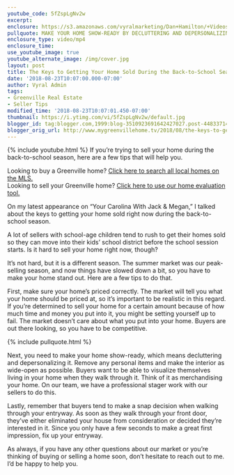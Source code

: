 ```yaml
---
youtube_code: 5fZspLgNv2w
excerpt:
enclosure: https://s3.amazonaws.com/vyralmarketing/Dan+Hamilton/+Videos/2018/Selling+During+School+Season+%257C+Greenville+Real+Estate+Agent.mp4
pullquote: MAKE YOUR HOME SHOW-READY BY DECLUTTERING AND DEPERSONALIZING IT.
enclosure_type: video/mp4
enclosure_time:
use_youtube_image: true
youtube_alternate_image: /img/cover.jpg
layout: post
title: The Keys to Getting Your Home Sold During the Back-to-School Season
date: '2018-08-23T10:07:00.000-07:00'
author: Vyral Admin
tags:
- Greenville Real Estate
- Seller Tips
modified_time: '2018-08-23T10:07:01.450-07:00'
thumbnail: https://i.ytimg.com/vi/5fZspLgNv2w/default.jpg
blogger_id: tag:blogger.com,1999:blog-3510923691642427027.post-4483371415364390666
blogger_orig_url: http://www.mygreenvillehome.tv/2018/08/the-keys-to-getting-your-home-sold.html
---
```

{% include youtube.html %}
If you’re trying to sell your home during the back-to-school season, here are a few tips that will help you.  

<div class="post-cta">
Looking to buy a Greenville home? <a href="http://www.mygreenvillehome.com/buy/" target="_blank">Click here to search all local homes on the MLS.</a><br>
Looking to sell your Greenville home? <a href="http://www.mygreenvillehome.com/sell/" target="_blank">Click here to use our home evaluation tool.</a>
</div>

On my latest appearance on “Your Carolina With Jack & Megan,” I talked about the keys to getting your home sold right now during the back-to-school season.

A lot of sellers with school-age children tend to rush to get their homes sold so they can move into their kids’ school district before the school session starts. Is it hard to sell your home right now, though?

It’s not hard, but it is a different season. The summer market was our peak-selling season, and now things have slowed down a bit, so you have to make your home stand out. Here are a few tips to do that.

First, make sure your home’s priced correctly. The market will tell you what your home should be priced at, so it’s important to be realistic in this regard. If you’re determined to sell your home for a certain amount because of how much time and money you put into it, you might be setting yourself up to fail. The market doesn’t care about what you put into your home. Buyers are out there looking, so you have to be competitive.

{% include pullquote.html %}

Next, you need to make your home show-ready, which means decluttering and depersonalizing it. Remove any personal items and make the interior as wide-open as possible. Buyers want to be able to visualize themselves living in your home when they walk through it. Think of it as merchandising your home. On our team, we have a professional stager work with our sellers to do this.

Lastly, remember that buyers tend to make a snap decision when walking through your entryway. As soon as they walk through your front door, they’ve either eliminated your house from consideration or decided they’re interested in it. Since you only have a few seconds to make a great first impression, fix up your entryway.

As always, if you have any other questions about our market or you’re thinking of buying or selling a home soon, don’t hesitate to reach out to me. I’d be happy to help you.
